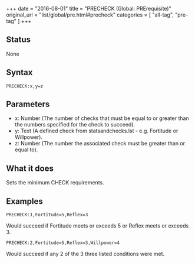 +++
date = "2016-08-01"
title = "PRECHECK (Global: PRErequisite)"
original_url = "list/global/pre.html#precheck"
categories = [ "all-tag", "pre-tag" ]
+++

## Status

None

## Syntax

`PRECHECK:x,y=z`

## Parameters

-   x: Number (The number of checks that must be equal
    to or greater than the numbers specified for the check to succeed).
-   y: Text (A defined check from statsandchecks.lst -
    e.g. Fortitude or Willpower).
-   z: Number (The number the associated check must be
    greater than or equal to).



What it does
------------

Sets the minimum CHECK requirements.

Examples
--------

`PRECHECK:1,Fortitude=5,Reflex=3`

Would succeed if Fortitude meets or exceeds 5 or Reflex meets or exceeds
3.

`PRECHECK:2,Fortitude=5,Reflex=3,Willpower=4`

Would succeed if any 2 of the 3 three listed conditions were met.

